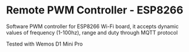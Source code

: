 # Remote PWM Controller - ESP8266
Software PWM controller for ESP8266 Wi-Fi board, it accepts dynamic values of frequency (1-100hz), range and duty through MQTT protocol

Tested with Wemos D1 Mini Pro
